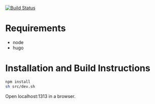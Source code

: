 [![Build Status](https://travis-ci.com/APlagman/AlexPlagman.com.svg?branch=master)](https://travis-ci.com/APlagman/AlexPlagman.com)

# Requirements

* node
* hugo

# Installation and Build Instructions

```bash
npm install
sh src/dev.sh
```
Open localhost:1313 in a browser.
